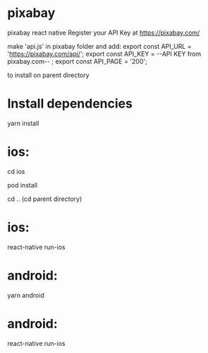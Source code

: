 # pixabay
pixabay react native
Register your API Key at https://pixabay.com/

make 'api.js' in pixabay folder and add:
export const API_URL = 'https://pixabay.com/api/';
export const API_KEY = --API KEY from pixabay.com-- ;
export const API_PAGE = '200';


to install
on parent directory

# Install dependencies
yarn install

# ios:
cd ios

pod install

cd .. (cd parent directory)

# ios:
react-native run-ios


# android:
yarn android

# android:
react-native run-ios

